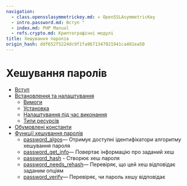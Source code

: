 ```yaml
---
navigation:
  - class.opensslasymmetrickey.md: « OpenSSLAsymmetricKey
  - intro.password.md: Вступ "
  - index.md: PHP Manual
  - refs.crypto.md: Криптографічні модулі
title: Хешування паролів
origin_hash: ddf652f5224dc9f1fa9671347921941ca401ea50
---
```

# Хешування паролів

-   [Вступ](intro.password.md)
-   [Встановлення та налаштування](password.setup.md)
    -   [Вимоги](password.requirements.md)
    -   [Установка](password.installation.md)
    -   [Налаштування під час виконання](password.configuration.md)
    -   [Типи ресурсів](password.resources.md)
-   [Обумовлені константи](password.constants.md)
-   [Функції хешування паролів](ref.password.md)
    -   [password\_algos](function.password-algos.md)— Отримує доступні ідентифікатори алгоритму хешування пароля
    -   [password\_get\_info](function.password-get-info.md)— Повертає інформацію про заданий хеш
    -   [password\_hash](function.password-hash.md) \- Створює хеш пароля
    -   [password\_needs\_rehash](function.password-needs-rehash.md)— Перевіряє, що цей хеш відповідає заданим опціям
    -   [password\_verify](function.password-verify.md)— Перевіряє, чи пароль хешу відповідає
